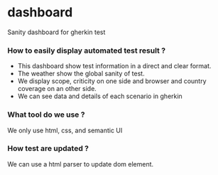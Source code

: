 # dashboard
Sanity dashboard for gherkin test

### How to easily display automated test result ? 
* This dashboard show test information in a direct and clear format.
* The weather show the global sanity of test.
* We display scope, criticity on one side and browser and country coverage on an other side.
* We can see data and details of each scenario in gherkin 

### What tool do we use ?
We only use html, css, and semantic UI

### How test are updated ?
We can use a html parser to update dom element.

